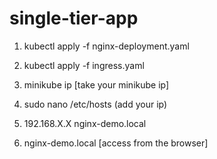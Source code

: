 # single-tier-app

1. kubectl apply -f nginx-deployment.yaml

2. kubectl apply -f ingress.yaml

3. minikube ip [take your minikube ip]

4. sudo nano /etc/hosts    (add your ip)

5. 192.168.X.X nginx-demo.local

6. nginx-demo.local [access from the browser]